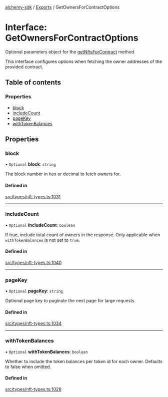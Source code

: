 [alchemy-sdk](../README.md) / [Exports](../modules.md) / GetOwnersForContractOptions

# Interface: GetOwnersForContractOptions

Optional parameters object for the [getNftsForContract](../classes/NftNamespace.md#getnftsforcontract) method.

This interface configures options when fetching the owner addresses of the
provided contract.

## Table of contents

### Properties

- [block](GetOwnersForContractOptions.md#block)
- [includeCount](GetOwnersForContractOptions.md#includecount)
- [pageKey](GetOwnersForContractOptions.md#pagekey)
- [withTokenBalances](GetOwnersForContractOptions.md#withtokenbalances)

## Properties

### block

• `Optional` **block**: `string`

The block number in hex or decimal to fetch owners for.

#### Defined in

[src/types/nft-types.ts:1031](https://github.com/alchemyplatform/alchemy-sdk-js/blob/8c9409f/src/types/nft-types.ts#L1031)

___

### includeCount

• `Optional` **includeCount**: `boolean`

If true, include total count of owners in the response. Only applicable
when `withTokenBalances` is not set to `true`.

#### Defined in

[src/types/nft-types.ts:1040](https://github.com/alchemyplatform/alchemy-sdk-js/blob/8c9409f/src/types/nft-types.ts#L1040)

___

### pageKey

• `Optional` **pageKey**: `string`

Optional page key to paginate the next page for large requests.

#### Defined in

[src/types/nft-types.ts:1034](https://github.com/alchemyplatform/alchemy-sdk-js/blob/8c9409f/src/types/nft-types.ts#L1034)

___

### withTokenBalances

• `Optional` **withTokenBalances**: `boolean`

Whether to include the token balances per token id for each owner. Defaults
to false when omitted.

#### Defined in

[src/types/nft-types.ts:1028](https://github.com/alchemyplatform/alchemy-sdk-js/blob/8c9409f/src/types/nft-types.ts#L1028)
